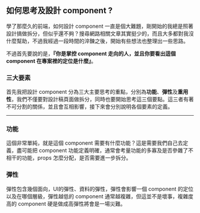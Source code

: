 ## 如何思考及設計 component ?

學了那麼久的前端，如何設計 component 一直是個大難題，剛開始的我總是照著設計搞做拆分，但似乎還不夠？搜尋網路相關文章其實挺少的，而且大多都對我沒什麼幫助，不過我經過一段時間的淬鍊之後，開始有些想法也整理出一些思路。

不過首先要說的是，**『你是掌控 component 走向的人，並且你要看出這個 component 在專案裡的定位是什麼』**。

### 三大要素
首先我把設計 component 分為三大主要思考的重點，分別為**功能**、**彈性**及**重用性**，我們不僅要對設計稿頁面做拆分，同時也要開始思考這三個要點。這三者有著不可分割的關係，並且會互相影響，接下來會分別說明各個要素的定義。

---

### 功能
這個非常單純，就是這個 component 需要有什麼功能？這是需要我們自己去定義，盡可能把 component 功能定義明確，通常會考量功能的多寡及是否參雜了不相干的功能，props 怎麼分配，是否需要進一步拆分。


### 彈性
彈性包含幾個面向，UI的彈性、資料的彈性，彈性會影響一個 component 的定位以及在哪個層級，彈性越低的 component 通常越複雜，但這並不是壞事，複雜度高的 component 硬是做成高彈性將會是一場災難。